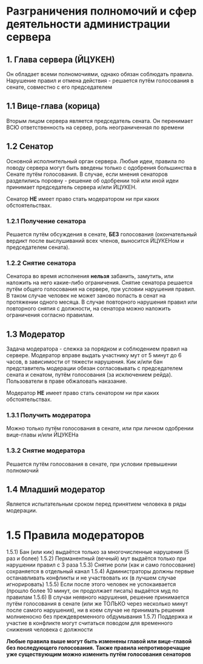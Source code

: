# Разграничения полномочий и сфер деятельности администрации сервера

## 1. Глава сервера (ЙЦУКЕН)
Он обладает всеми полномочиями, однако обязан соблюдать правила.
Нарушение правил и отмена действия - решается путём голосования в сенате, совместно с его председателем

## 1.1 Вице-глава (корица)
Вторым лицом сервера является председатель сената.
Он перенимает ВСЮ ответственность на сервер, роль неограниченная по времени

## 1.2 Сенатор
Основной исполнительный орган сервера.
Любые идеи, правила по поводу сервера могут быть введены только с одобрения большинства в Сенате путём голосования.
В случае, если мнения сенаторов разделились поровну - решение об одобрении той или иной идеи принимает председатель сервера и/или ЙЦУКЕН.

Сенатор **НЕ** имеет право стать модератором ни при каких обстоятельствах.

### 1.2.1 Получение сенатора
Решается путём обсуждения в сенате, **БЕЗ** голосования (окончательный вердикт после выслушиваний всех членов, выносится ЙЦУКЕНом и председателем сената).

### 1.2.2 Снятие сенатора
Сенатора во время исполнения **нельзя** забанить, замутить, или наложить на него какие-либо ограничения.
Снятие сенатора решается путём общего голосования на сервере, при условии нарушения правил.
В таком случае человек не может заново попасть в сенат на протяжении одного месяца.
В случае повторного нарушения правил или повторного снятия с должности, на сенатора можно наложить ограничения согласно правилам.

## 1.3 Модератор
Задача модератора - слежка за порядком и соблюдением правил на сервере.
Модератор вправе выдать участнику мут от 5 минут до 6 часов, в зависимости от тяжести нарушения.
Кик и/или бан представитель модерации обязан согласовывать с председателем сената и сенатом, путём голосования (за исключением рейда).
Пользователи в праве обжаловать наказание. 

Модератор **НЕ** имеет право стать сенатором ни при каких обстоятельствах.

### 1.3.1 Получить модератора
Можно только путём голосования в сенате, или при личном одобрении вице-главы и/или ЙЦУКЕНа

### 1.3.2 Снятие модератора
Решается путём голосования в сенате, при условии превышении полномочий

## 1.4 Младший модератор
Является испытательным сроком перед принятием человека в ряды модерации.

# 1.5 Правила модераторов
1.5.1) Бан (или кик) выдаётся только за многочисленные нарушения (5 раз и более)
1.5.2) Перманентный (вечный) мут выдаётся только при нарушении правил с 3 раза
1.5.3) Снятие роли (как и само голосование) сохраняется в отдельный канал
1.5.4) Администраторы должны первые останавливать конфликты и не участвовать их (в лучшем случае игнорировать)
1.5.5) Если после этого человек не успокаивается (прошло более 10 минут, он продолжает писать) выдаётся муд по правилам
1.5.6) В случаи неявного нарушения, решение принимается путём голосования в сенате (или же ТОЛЬКО через несколько минут после самого нарушения), ни в коем случае не принимать решения молниеносно без преждевременного обдумывания
1.5.7) Поддержка и участие в конфликте могут считаться поводом для временного снижения человека с должности

**Любые правила выше могут быть изменены главой или вице-главой без последующего голосования.**
**Также правила непротиворечащие уже существующим можно изменить путём голосования сенаторов**
